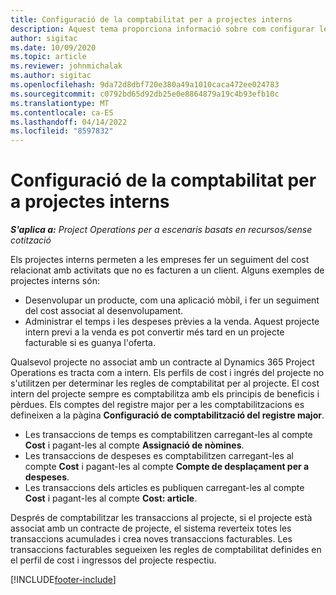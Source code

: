 ```yaml
---
title: Configuració de la comptabilitat per a projectes interns
description: Aquest tema proporciona informació sobre com configurar les pràctiques de comptabilitat per a projectes interns al Project Operations.
author: sigitac
ms.date: 10/09/2020
ms.topic: article
ms.reviewer: johnmichalak
ms.author: sigitac
ms.openlocfilehash: 9da72d8dbf720e380a49a1010caca472ee024783
ms.sourcegitcommit: c0792bd65d92db25e0e8864879a19c4b93efb10c
ms.translationtype: MT
ms.contentlocale: ca-ES
ms.lasthandoff: 04/14/2022
ms.locfileid: "8597832"
---
```

# <a name="configure-accounting-for-internal-projects"></a>Configuració de la comptabilitat per a projectes interns

_**S'aplica a:** Project Operations per a escenaris basats en recursos/sense cotització_

Els projectes interns permeten a les empreses fer un seguiment del cost relacionat amb activitats que no es facturen a un client. Alguns exemples de projectes interns són:

- Desenvolupar un producte, com una aplicació mòbil, i fer un seguiment del cost associat al desenvolupament.
- Administrar el temps i les despeses prèvies a la venda. Aquest projecte intern previ a la venda es pot convertir més tard en un projecte facturable si es guanya l'oferta.

Qualsevol projecte no associat amb un contracte al Dynamics 365 Project Operations es tracta com a intern. Els perfils de cost i ingrés del projecte no s'utilitzen per determinar les regles de comptabilitat per al projecte. El cost intern del projecte sempre es comptabilitza amb els principis de beneficis i pèrdues. Els comptes del registre major per a les comptabilitzacions es defineixen a la pàgina **Configuració de comptabilització del registre major**.

- Les transaccions de temps es comptabilitzen carregant-les al compte **Cost** i pagant-les al compte **Assignació de nòmines**.
- Les transaccions de despeses es comptabilitzen carregant-les al compte **Cost** i pagant-les al compte **Compte de desplaçament per a despeses**.
- Les transaccions dels articles es publiquen carregant-les al compte **Cost** i pagant-les al compte **Cost: article**.

Després de comptabilitzar les transaccions al projecte, si el projecte està associat amb un contracte de projecte, el sistema reverteix totes les transaccions acumulades i crea noves transaccions facturables. Les transaccions facturables segueixen les regles de comptabilitat definides en el perfil de cost i ingressos del projecte respectiu.




[!INCLUDE[footer-include](../includes/footer-banner.md)]
